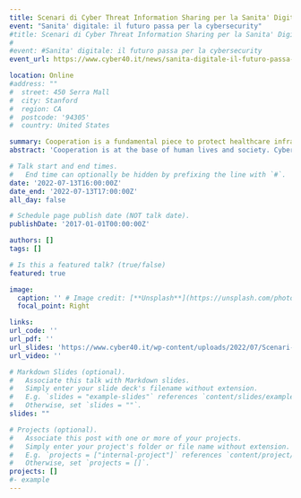 ```yaml
---
title: Scenari di Cyber Threat Information Sharing per la Sanita' Digitale
event: "Sanita' digitale: il futuro passa per la cybersecurity"
#title: Scenari di Cyber Threat Information Sharing per la Sanita' Digitale
#
#event: #Sanita' digitale: il futuro passa per la cybersecurity
event_url: https://www.cyber40.it/news/sanita-digitale-il-futuro-passa-per-la-cybersecurity/

location: Online
#address: ""
#  street: 450 Serra Mall
#  city: Stanford
#  region: CA
#  postcode: '94305'
#  country: United States

summary: Cooperation is a fundamental piece to protect healthcare infrastructures from the increasing number of threats
abstract: 'Cooperation is at the base of human lives and society. Cyber criminals cooperate inside gangs and among different organizations, e.g. through darknet marketplaces. How healthcare facilities may cooperate as well to protect from an increasing number __targeted__ attacks? We will see the general trends and some solutions taken from the world of cyber threat information sharing'

# Talk start and end times.
#   End time can optionally be hidden by prefixing the line with `#`.
date: '2022-07-13T16:00:00Z'
date_end: '2022-07-13T17:00:00Z'
all_day: false

# Schedule page publish date (NOT talk date).
publishDate: '2017-01-01T00:00:00Z'

authors: []
tags: []

# Is this a featured talk? (true/false)
featured: true 

image:
  caption: '' # Image credit: [**Unsplash**](https://unsplash.com/photos/bzdhc5b3Bxs)'
  focal_point: Right

links:
url_code: ''
url_pdf: ''
url_slides: 'https://www.cyber40.it/wp-content/uploads/2022/07/Scenari-di-cyber-threat-information-sharing-per-la-sanita-digitale.pdf'
url_video: ''

# Markdown Slides (optional).
#   Associate this talk with Markdown slides.
#   Simply enter your slide deck's filename without extension.
#   E.g. `slides = "example-slides"` references `content/slides/example-slides.md`.
#   Otherwise, set `slides = ""`.
slides: ""

# Projects (optional).
#   Associate this post with one or more of your projects.
#   Simply enter your project's folder or file name without extension.
#   E.g. `projects = ["internal-project"]` references `content/project/deep-learning/index.md`.
#   Otherwise, set `projects = []`.
projects: []
#- example
---
```


